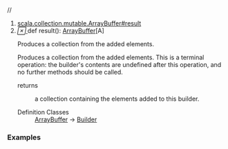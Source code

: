 //
<ol>
<li><a href="https://www.scala-lang.org/api/2.12.3/scala/collection/mutable/ArrayBuffer.html#result():scala.collection.mutable.ArrayBuffer[A]">scala.collection.mutable.ArrayBuffer#result</a></li>
<li name="scala.collection.mutable.ArrayBuffer#result" visbl="pub" class="indented0 " data-isabs="false" fullcomment="yes" group="Ungrouped"> <a id="result():scala.collection.mutable.ArrayBuffer[A]"></a><a id="result():ArrayBuffer[A]"></a> <span class="permalink"> <a href="../../../scala/collection/mutable/ArrayBuffer.html#result():scala.collection.mutable.ArrayBuffer[A]" title="Permalink"> <i class="material-icons"></i> </a> </span> <span class="modifier_kind"> <span class="modifier"></span> <span class="kind">def</span> </span> <span class="symbol"> <span class="name">result</span><span class="params">()</span><span class="result">: <a href="" class="extype" name="scala.collection.mutable.ArrayBuffer">ArrayBuffer</a>[<span class="extype" name="scala.collection.mutable.ArrayBuffer.A">A</span>]</span> </span> <p class="shortcomment cmt">Produces a collection from the added elements.</p>
 <div class="fullcomment">
  <div class="comment cmt">
   <p>Produces a collection from the added elements. This is a terminal operation: the builder's contents are undefined after this operation, and no further methods should be called. </p>
  </div>
  <dl class="paramcmts block">
   <dt>
    returns
   </dt>
   <dd class="cmt">
    <p>a collection containing the elements added to this builder.</p>
   </dd>
  </dl>
  <dl class="attributes block"> 
   <dt>
    Definition Classes
   </dt>
   <dd>
    <a href="" class="extype" name="scala.collection.mutable.ArrayBuffer">ArrayBuffer</a> → 
    <a href="Builder.html" class="extype" name="scala.collection.mutable.Builder">Builder</a>
   </dd>
  </dl>
 </div> </li>
        </ol>


### Examples




